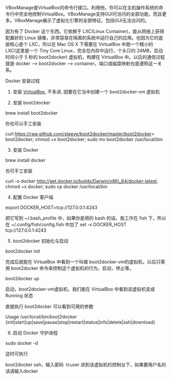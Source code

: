 VBoxManage是VirtualBox的命令行接口。利用他，你可以在主机操作系统的命令行中完全地控制VirtualBox。VBoxManage支持GUI可访问的全部功能，而且更多。VBoxManage展示了虚拟化引擎的全部特征，包括GUI无法访问的。

因为有了 Docker 这个东西。它依赖于 LXC\(Linux Container\)，能从网络上获得配置好的 Linux 镜像，非常容易在隔离的系统中运行自己的应用。也因为它的底层核心是个 LXC，所以在 Mac OS X 下需要在 VirtualBox 中跑一个精小的 LXC\(这里是一个 Tiny Core Linux，完全在内存中运行，个头只约 24MB，启动时间小于 5 秒的 boot2docker\) 虚拟机，构建在 VirtualBox 中。以后的通信过程就是 docker --&gt; boot2docker --&gt; container，端口或磁盘映射也是遵照这一关系。

Docker 安装过程

1. 安装 [VirtualBox](javascript:void%28%29), 不多讲, 因要在它当中创建一个 boot2docker-vm 虚拟机

2. 安装 boot2docker

brew install boot2docker

你也可以手工安装

curl https://raw.github.com/steeve/boot2docker/master/boot2docker&gt; boot2docker; chmod +x boot2docker; sudo mv boot2docker /usr/local/bin

3. 安装 Docker

brew install docker

也可手工安装

curl -o docker http://get.docker.io/builds/Darwin/x86\_64/docker-latest; chmod +x docker; sudo cp docker /usr/local/bin

4. 配置 Docker 客户端

export DOCKER\_HOST=tcp://127.0.0.1:4243

把它写到 ~/.bash\_profile 中，如果你是用的 bash 的话。我工作在 fish 下，所以在 ~/.config/fish/config.fish 中加了 set -x DOCKER\_HOST tcp://127.0.0.1:4243

5. boot2docker 初始化与启动

boot2docker init

完成后就能在 VirtualBox 中看到一个叫做 boot2docker-vm的虚拟机，以后只需用 boot2docker 命令来控制这个虚拟机的行为，启动，停止等。

boot2docker up

启动，boot2docker-vm虚拟机，我们能在 VirtualBox 中看到该虚拟机变成 Running 状态

直接执行 boot2docker 可以看到可用的参数

Usage /usr/local/bin/boot2docker {init\|start\|up\|save\|pause\|stop\|restart\|status\|info\|delete\|ssh\|download}

6. 启动 Docker 守护进程

sudo docker -d

这时可执行

boot2docker ssh，输入密码  tcuser 进到该虚拟机的控制台下，如果要用户名的话请输入docker

